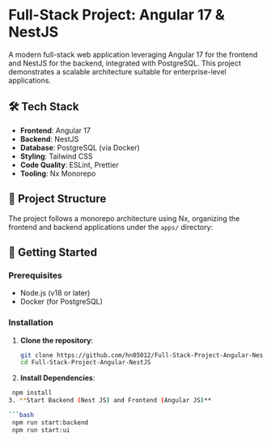 # Full-Stack Project: Angular 17 & NestJS

A modern full-stack web application leveraging Angular 17 for the frontend and NestJS for the backend, integrated with PostgreSQL. This project demonstrates a scalable architecture suitable for enterprise-level applications.

## 🛠️ Tech Stack

- **Frontend**: Angular 17  
- **Backend**: NestJS  
- **Database**: PostgreSQL (via Docker)  
- **Styling**: Tailwind CSS  
- **Code Quality**: ESLint, Prettier  
- **Tooling**: Nx Monorepo

## 📁 Project Structure

The project follows a monorepo architecture using Nx, organizing the frontend and backend applications under the `apps/` directory:

## 🚀 Getting Started

### Prerequisites

- Node.js (v18 or later)
- Docker (for PostgreSQL)

### Installation

1. **Clone the repository**:

   ```bash
   git clone https://github.com/hn05012/Full-Stack-Project-Angular-NestJS.git
   cd Full-Stack-Project-Angular-NestJS

2. **Install Dependencies**:

  ```bash
   npm install
3. **Start Backend (Nest JS) and Frontend (Angular JS)**

  ```bash
   npm run start:backend
   npm run start:ui

  


   
